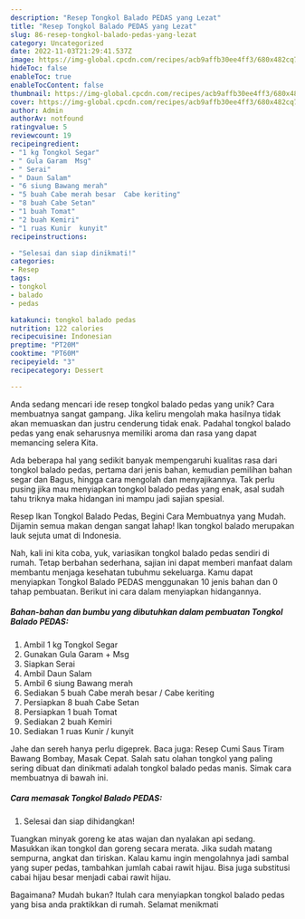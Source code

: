 ```yaml
---
description: "Resep Tongkol Balado PEDAS yang Lezat"
title: "Resep Tongkol Balado PEDAS yang Lezat"
slug: 86-resep-tongkol-balado-pedas-yang-lezat
category: Uncategorized
date: 2022-11-03T21:29:41.537Z
image: https://img-global.cpcdn.com/recipes/acb9affb30ee4ff3/680x482cq70/tongkol-balado-pedas-foto-resep-utama.jpg
hideToc: false
enableToc: true
enableTocContent: false
thumbnail: https://img-global.cpcdn.com/recipes/acb9affb30ee4ff3/680x482cq70/tongkol-balado-pedas-foto-resep-utama.jpg
cover: https://img-global.cpcdn.com/recipes/acb9affb30ee4ff3/680x482cq70/tongkol-balado-pedas-foto-resep-utama.jpg
author: Admin
authorAv: notfound
ratingvalue: 5
reviewcount: 19
recipeingredient:
- "1 kg Tongkol Segar"
- " Gula Garam  Msg"
- " Serai"
- " Daun Salam"
- "6 siung Bawang merah"
- "5 buah Cabe merah besar  Cabe keriting"
- "8 buah Cabe Setan"
- "1 buah Tomat"
- "2 buah Kemiri"
- "1 ruas Kunir  kunyit"
recipeinstructions:

- "Selesai dan siap dinikmati!"
categories:
- Resep
tags:
- tongkol
- balado
- pedas

katakunci: tongkol balado pedas 
nutrition: 122 calories
recipecuisine: Indonesian
preptime: "PT20M"
cooktime: "PT60M"
recipeyield: "3"
recipecategory: Dessert

---
```





Anda sedang mencari ide resep tongkol balado pedas yang unik? Cara membuatnya sangat gampang. Jika keliru mengolah maka hasilnya tidak akan memuaskan dan justru cenderung tidak enak. Padahal tongkol balado pedas yang enak seharusnya memiliki aroma dan rasa yang dapat memancing selera Kita.





Ada beberapa hal yang sedikit banyak mempengaruhi kualitas rasa dari tongkol balado pedas, pertama dari jenis bahan, kemudian pemilihan bahan segar dan Bagus, hingga cara mengolah dan menyajikannya. Tak perlu pusing jika mau menyiapkan tongkol balado pedas yang enak,      asal sudah tahu triknya maka hidangan ini mampu jadi sajian spesial.














Resep Ikan Tongkol Balado Pedas, Begini Cara Membuatnya yang Mudah. Dijamin semua makan dengan sangat lahap! Ikan tongkol balado merupakan lauk sejuta umat di Indonesia.






Nah, kali ini kita coba, yuk, variasikan tongkol balado pedas sendiri di rumah. Tetap berbahan sederhana, sajian ini dapat memberi manfaat dalam membantu menjaga kesehatan tubuhmu sekeluarga. Kamu dapat menyiapkan Tongkol Balado PEDAS menggunakan 10 jenis bahan dan 0 tahap pembuatan. Berikut ini cara dalam menyiapkan hidangannya.

<!--inarticleads1-->

##### Bahan-bahan dan bumbu yang dibutuhkan dalam pembuatan Tongkol Balado PEDAS:

1. Ambil 1 kg Tongkol Segar
1. Gunakan  Gula Garam + Msg
1. Siapkan  Serai
1. Ambil  Daun Salam
1. Ambil 6 siung Bawang merah
1. Sediakan 5 buah Cabe merah besar / Cabe keriting
1. Persiapkan 8 buah Cabe Setan
1. Persiapkan 1 buah Tomat
1. Sediakan 2 buah Kemiri
1. Sediakan 1 ruas Kunir / kunyit


Jahe dan sereh hanya perlu digeprek. Baca juga: Resep Cumi Saus Tiram Bawang Bombay, Masak Cepat. Salah satu olahan tongkol yang paling sering dibuat dan dinikmati adalah tongkol balado pedas manis. Simak cara membuatnya di bawah ini. 

<!--inarticleads2-->

##### Cara memasak Tongkol Balado PEDAS:


1. Selesai dan siap dihidangkan!

Tuangkan minyak goreng ke atas wajan dan nyalakan api sedang. Masukkan ikan tongkol dan goreng secara merata. Jika sudah matang sempurna, angkat dan tiriskan. Kalau kamu ingin mengolahnya jadi sambal yang super pedas, tambahkan jumlah cabai rawit hijau. Bisa juga substitusi cabai hijau besar menjadi cabai rawit hijau. 

Bagaimana? Mudah bukan? Itulah cara menyiapkan tongkol balado pedas yang bisa anda praktikkan di rumah. Selamat menikmati
